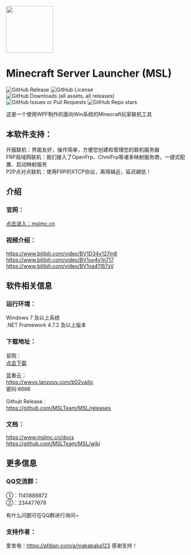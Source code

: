 <img src="MSL/icon.ico" height="128">

# Minecraft Server Launcher (MSL)
![GitHub Release](https://img.shields.io/github/v/release/MSLTeam/MSL)
![GitHub License](https://img.shields.io/github/license/MSLTeam/MSL)
![GitHub Downloads (all assets, all releases)](https://img.shields.io/github/downloads/MSLTeam/MSL/total)
![GitHub Issues or Pull Requests](https://img.shields.io/github/issues/MSLTeam/MSL)
![GitHub Repo stars](https://img.shields.io/github/stars/MSLTeam/MSL)

这是一个使用WPF制作的面向Win系统的Minecraft玩家联机工具
  
## 本软件支持：
开服联机：界面友好，操作简单，方便您创建和管理您的联机服务器  
FRP局域网联机：我们接入了OpenFrp、ChmlFrp等诸多映射服务商，一键式配置、启动映射服务  
P2P点对点联机：使用FRP的XTCP协议，离得越近，延迟越低！

## 介绍
### 官网：
[点击进入：mslmc.cn](https://www.mslmc.cn)

### 视频介绍：
https://www.bilibili.com/video/BV1D34y127m8  
https://www.bilibili.com/video/BV1uy4y1n717  
https://www.bilibili.com/video/BV1na41167sV

## 软件相关信息
### 运行环境：
Windows 7 及以上系统  
.NET Framework 4.7.2 及以上版本

### 下载地址：
官网：  
[点击下载](https://api.mslmc.cn/v3/download/update?direct=true)
  
蓝奏云：  
https://wwyo.lanzouy.com/b02vailjc  
密码:6666
  
Github Release：  
https://github.com/MSLTeam/MSL/releases

### 文档：
https://www.mslmc.cn/docs  
https://github.com/MSLTeam/MSL/wiki

## 更多信息
### QQ交流群：
①：1145888872  
②：234477679

有什么问题可在QQ群进行询问~

### 支持作者：
爱发电：https://afdian.com/a/makabaka123 感谢支持！
